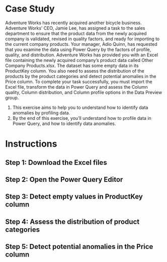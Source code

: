 # Case Study
Adventure Works has recently acquired another bicycle business. Adventure Works’ CEO, Jamie Lee, has assigned a task to the sales department to ensure that the product data from the newly acquired company is validated, revised in quality factors, and ready for importing to the current company products. Your manager, Adio Quinn, has requested that you examine the data using Power Query by the factors of profile, quality, and distribution.
Adventure Works has provided you with an Excel file containing the newly acquired company’s product data called Other Company Products.xlsx. The dataset has some empty data in its ProductKey column. You also need to assess the distribution of the products by the product categories and detect potential anomalies in the Price column. To complete your task successfully, you must import the Excel file, transform the data in Power Query and assess the Column quality, Column distribution, and Column profile options in the Data Preview group.

1. This exercise aims to help you to understand how to identify data anomalies by profiling data.
2. By the end of this exercise, you’ll understand how to profile data in Power Query, and how to identify data anomalies.

# Instructions
## Step 1: Download the Excel files
## Step 2: Open the Power Query Editor
## Step 3: Detect empty values in ProductKey column
## Step 4: Assess the distribution of product categories
## Step 5: Detect potential anomalies in the Price column
